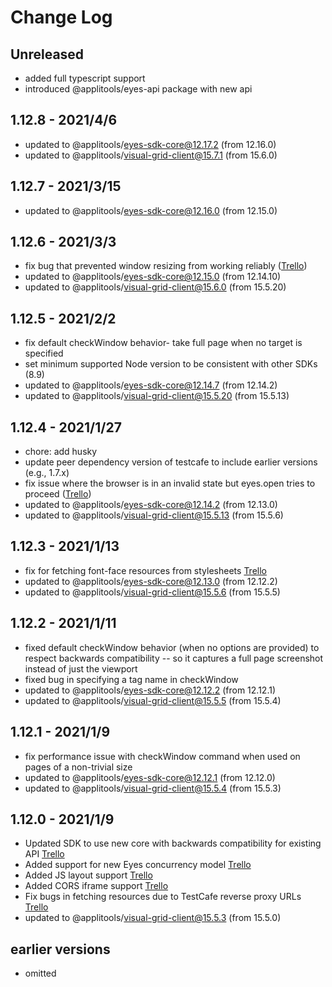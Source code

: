 # Change Log

## Unreleased

- added full typescript support
- introduced @applitools/eyes-api package with new api

## 1.12.8 - 2021/4/6

- updated to @applitools/eyes-sdk-core@12.17.2 (from 12.16.0)
- updated to @applitools/visual-grid-client@15.7.1 (from 15.6.0)

## 1.12.7 - 2021/3/15

- updated to @applitools/eyes-sdk-core@12.16.0 (from 12.15.0)

## 1.12.6 - 2021/3/3

- fix bug that prevented window resizing from working reliably ([Trello](https://trello.com/c/xNCZNfPi))
- updated to @applitools/eyes-sdk-core@12.15.0 (from 12.14.10)
- updated to @applitools/visual-grid-client@15.6.0 (from 15.5.20)

## 1.12.5 - 2021/2/2

- fix default checkWindow behavior- take full page when no target is specified
- set minimum supported Node version to be consistent with other SDKs (8.9)
- updated to @applitools/eyes-sdk-core@12.14.7 (from 12.14.2)
- updated to @applitools/visual-grid-client@15.5.20 (from 15.5.13)

## 1.12.4 - 2021/1/27

- chore: add husky
- update peer dependency version of testcafe to include earlier versions (e.g., 1.7.x)
- fix issue where the browser is in an invalid state but eyes.open tries to proceed ([Trello](https://trello.com/c/xNCZNfPi))
- updated to @applitools/eyes-sdk-core@12.14.2 (from 12.13.0)
- updated to @applitools/visual-grid-client@15.5.13 (from 15.5.6)

## 1.12.3 - 2021/1/13

- fix for fetching font-face resources from stylesheets [Trello](https://trello.com/c/DwmxtRoR)
- updated to @applitools/eyes-sdk-core@12.13.0 (from 12.12.2)
- updated to @applitools/visual-grid-client@15.5.6 (from 15.5.5)

## 1.12.2 - 2021/1/11

- fixed default checkWindow behavior (when no options are provided) to respect backwards compatibility -- so it captures a full page screenshot instead of just the viewport
- fixed bug in specifying a tag name in checkWindow
- updated to @applitools/eyes-sdk-core@12.12.2 (from 12.12.1)
- updated to @applitools/visual-grid-client@15.5.5 (from 15.5.4)

## 1.12.1 - 2021/1/9

- fix performance issue with checkWindow command when used on pages of a non-trivial size
- updated to @applitools/eyes-sdk-core@12.12.1 (from 12.12.0)
- updated to @applitools/visual-grid-client@15.5.4 (from 15.5.3)

## 1.12.0 - 2021/1/9

- Updated SDK to use new core with backwards compatibility for existing API [Trello](https://trello.com/c/MZimmaSV)
- Added support for new Eyes concurrency model [Trello](https://trello.com/c/a7xq2hlL)
- Added JS layout support [Trello](https://trello.com/c/9dzS8FhB)
- Added CORS iframe support [Trello](https://trello.com/c/wPl3ef7y)
- Fix bugs in fetching resources due to TestCafe reverse proxy URLs [Trello](https://trello.com/c/nlMUhJTp)
- updated to @applitools/visual-grid-client@15.5.3 (from 15.5.0)

## earlier versions

- omitted
